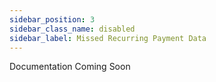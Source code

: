 ```yaml
---
sidebar_position: 3
sidebar_class_name: disabled
sidebar_label: Missed Recurring Payment Data
---
```


Documentation Coming Soon